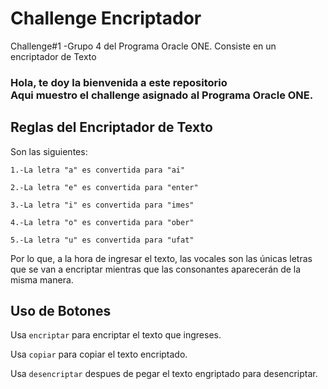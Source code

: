 # Challenge Encriptador
Challenge#1 -Grupo 4 del Programa Oracle ONE. Consiste en un encriptador de Texto 


<h3>Hola, te doy la bienvenida a este repositorio <br> Aqui muestro el challenge asignado al Programa Oracle ONE.</h3>


## Reglas del Encriptador de Texto

Son las siguientes:

    1.-La letra "a" es convertida para "ai"
    
    2.-La letra "e" es convertida para "enter" 
    
    3.-La letra "i" es convertida para "imes"

    4.-La letra "o" es convertida para "ober"

    5.-La letra "u" es convertida para "ufat"

 Por lo que, a la hora de ingresar el texto, las vocales son las únicas letras que se van a encriptar mientras que las consonantes aparecerán de la misma manera.
 
 ## Uso de Botones

   Usa `encriptar` para encriptar el texto que ingreses.
   
   Usa `copiar` para copiar el texto encriptado.
   
   Usa `desencriptar` despues de pegar el texto engriptado para desencriptar.
   

 
